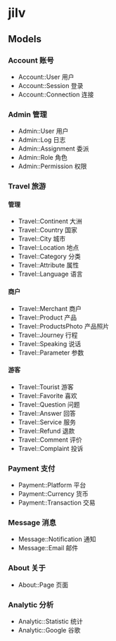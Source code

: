 # jilv

## Models

### Account 账号

- Account::User 用户
- Account::Session 登录
- Account::Connection 连接

### Admin 管理

- Admin::User 用户
- Admin::Log 日志
- Admin::Assignment 委派
- Admin::Role 角色
- Admin::Permission 权限

### Travel 旅游

#### 管理

- Travel::Continent 大洲
- Travel::Country 国家
- Travel::City 城市
- Travel::Location 地点
- Travel::Category 分类
- Travel::Attribute 属性
- Travel::Language 语言

#### 商户

- Travel::Merchant 商户
- Travel::Product 产品
- Travel::ProductsPhoto 产品照片
- Travel::Journey 行程
- Travel::Speaking 说话
- Travel::Parameter 参数

#### 游客

- Travel::Tourist 游客
- Travel::Favorite 喜欢
- Travel::Question 问题
- Travel::Answer 回答
- Travel::Service 服务
- Travel::Refund 退款
- Travel::Comment 评价
- Travel::Complaint 投诉

### Payment 支付

- Payment::Platform 平台
- Payment::Currency 货币
- Payment::Transaction 交易

### Message 消息

- Message::Notification 通知
- Message::Email 邮件

### About 关于

- About::Page 页面

### Analytic 分析

- Analytic::Statistic 统计
- Analytic::Google 谷歌
